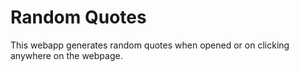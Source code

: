 Random Quotes
=============

This webapp generates random quotes when opened or on clicking anywhere on the webpage.
